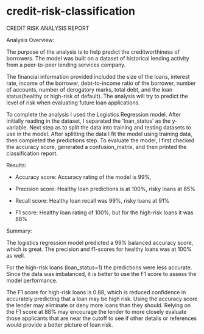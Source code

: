 # credit-risk-classification


CREDIT RISK ANALYSIS REPORT

Analysis Overview:

The purpose of the analysis is to help predict the creditworthiness of borrowers.   The model was built on a dataset of historical lending activity from a peer-to-peer lending services company.

The financial information provided included the size of the loans, interest rate, income of the borrower, debt-to-income ratio of the borrower, number of accounts, number of derogatory marks, total debt, and the loan status(healthy or high-risk of default).  The analysis will try to predict the level of risk when evaluating future loan applications.

To complete the analysis I used the Logistics Regression model. After initially reading in the dataset, I separated the 'loan_status' as the y-variable.  Next step as to split the data into training and testing datasets to use in the model.
After splitting the data I fit the model using training data, then completed the predictions step.
To evaluate the model, I first checked the accuracy score, generated a confusion_matrix, and then printed the classification report.


Results:

- Accuracy score:  Accuracy rating of the model is 99%, 

- Precision score:  Healthy loan predictions is at 100%, risky loans at 85%

- Recall score:  Healthy loan recall was 99%, risky loans at 91%

- F1 score:  Healthy loan rating of 100%, but for the high-risk loans it was 88%


Summary:

The logistics regression model predicted a 99% balanced accuracy score, which is great.  The precision and f1-scores for healthy loans was at 100% as well.

For the high-risk loans (loan_status=1) the predictions were less accurate.   Since the data was imbalanced, it is better to use the F1 score to assess the model performance.

The F1 score for high-risk loans is 0.88, which is reduced confidence in accurately predicting that a loan may be high risk.  Using the accuracy score the lender may eliminate or deny more loans than they should.  Relying on the F1 score at 88% may encourage the lender to more closely evaluate those applicants that are near the cutoff to see if other details or references would provide a better picture of loan risk.

